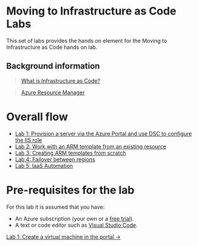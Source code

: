 # Moving to Infrastructure as Code Labs

This set of labs provides the hands on element for the Moving to Infrastructure as Code hands on lab.

## Background information

>[What is Infrastructure as Code?](https://docs.microsoft.com/en-us/azure/devops/learn/what-is-infrastructure-as-code)

>[Azure Resource Manager](https://docs.microsoft.com/en-us/azure/azure-resource-manager/resource-group-overview)

# Overall flow

- [Lab 1: Provision a server via the Azure Portal and use DSC to configure the IIS role](https://github.com/gidavies/MovingToInfraAsCodeLab/blob/master/MoveIacLab1.md)
- [Lab 2: Work with an ARM template from an existing resource](https://github.com/gidavies/MovingToInfraAsCodeLab/blob/master/MoveIacLab2.md)
- [Lab 3: Creating ARM templates from scratch](https://github.com/gidavies/MovingToInfraAsCodeLab/blob/master/MoveIacLab3.md)
- [Lab 4: Failover between regions](https://github.com/gidavies/MovingToInfraAsCodeLab/blob/master/MoveIacLab4.md)
- [Lab 5: IaaS Automation](https://github.com/gidavies/MovingToInfraAsCodeLab/blob/master/MoveIacLab5.md)

# Pre-requisites for the lab

For this lab it is assumed that you have:
- An Azure subscription (your own or a [free trial](https://azure.microsoft.com/en-us/free/)).
- A text or code editor such as [Visual Studio Code](https://code.visualstudio.com/). 

[Lab 1: Create a virtual machine in the portal ->](https://github.com/gidavies/MovingToInfraAsCodeLab/blob/master/MoveIacLab1.md)
